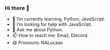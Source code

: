 ### Hi there 👋

- 🌱 I’m currently learning, Python, JavaScript.
- 🤔 I’m looking for help with JavaScript.
- 💬 Ask me about Python.
- 📫 How to reach me: Email, Discord.
- 😄 Pronouns: NALucaas
